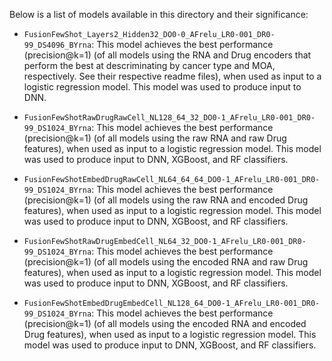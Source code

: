 Below is a list of models available in this directory and their significance:

- `FusionFewShot_Layers2_Hidden32_DO0-0_AFrelu_LR0-001_DR0-99_DS4096_BYrna`: This model achieves the best performance (precision@k=1) (of all models using the RNA and Drug encoders that perform the best at descriminating by cancer type and MOA, respectively. See their respective readme files), when used as input to a logistic regression model. This model was used to produce input to DNN.

- `FusionFewShotRawDrugRawCell_NL128_64_32_DO0-1_AFrelu_LR0-001_DR0-99_DS1024_BYrna`: This model achieves the best performance (precision@k=1) (of all models using the raw RNA and raw Drug features), when used as input to a logistic regression model. This model was used to produce input to DNN, XGBoost, and RF classifiers.

- `FusionFewShotEmbedDrugRawCell_NL64_64_64_DO0-1_AFrelu_LR0-001_DR0-99_DS1024_BYrna`: This model achieves the best performance (precision@k=1) (of all models using the raw RNA and encoded Drug features), when used as input to a logistic regression model. This model was used to produce input to DNN, XGBoost, and RF classifiers.

- `FusionFewShotRawDrugEmbedCell_NL64_32_DO0-1_AFrelu_LR0-001_DR0-99_DS1024_BYrna`: This model achieves the best performance (precision@k=1) (of all models using the encoded RNA and raw Drug features), when used as input to a logistic regression model. This model was used to produce input to DNN, XGBoost, and RF classifiers.

- `FusionFewShotEmbedDrugEmbedCell_NL128_64_DO0-1_AFrelu_LR0-001_DR0-99_DS1024_BYrna`: This model achieves the best performance (precision@k=1) (of all models using the encoded RNA and encoded Drug features), when used as input to a logistic regression model. This model was used to produce input to DNN, XGBoost, and RF classifiers.
